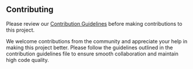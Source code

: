 ## Contributing

Please review our [Contribution Guidelines](./CONTRIBUTING.md) before making contributions to this project.

We welcome contributions from the community and appreciate your help in making this project better. Please follow the guidelines outlined in the contribution guidelines file to ensure smooth collaboration and maintain high code quality.
